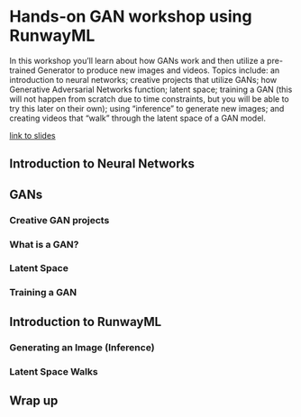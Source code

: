 # Hands-on GAN workshop using RunwayML

In this workshop you’ll learn about how GANs work and then utilize a pre-trained Generator to produce new images and videos. Topics include: an introduction to neural networks; creative projects that utilize GANs; how Generative Adversarial Networks function; latent space; training a GAN (this will not happen from scratch due to time constraints, but you will be able to try this later on their own); using “inference” to generate new images; and creating videos that “walk” through the latent space of a GAN model.

[link to slides](https://docs.google.com/presentation/d/16OujiLFCq77Ktruy3GuKOErdReYmYZJYW7hRYYjinHs/edit?usp=sharing)

## Introduction to Neural Networks

## GANs

### Creative GAN projects

### What is a GAN?

### Latent Space

### Training a GAN

## Introduction to RunwayML

### Generating an Image (Inference)

### Latent Space Walks

## Wrap up
